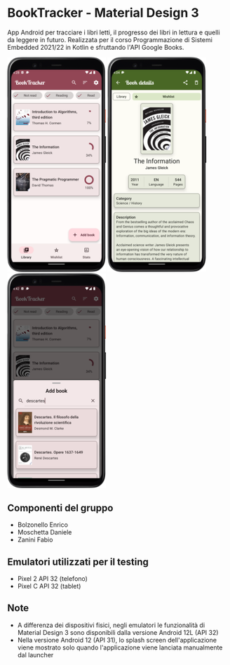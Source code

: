 # BookTracker - Material Design 3
App Android per tracciare i libri letti, il progresso dei libri in lettura e quelli da leggere in futuro. Realizzata per il corso Programmazione di Sistemi Embedded 2021/22 in Kotlin e sfruttando l'API Google Books.

<p float="center">
  <img src="https://github.com/enricobolzonello/BookTracker/blob/master/images/mainactivity1.png" width="225" />
  <img src="https://github.com/enricobolzonello/BookTracker/blob/master/images/bookdetail.png" width="225" /> 
  <img src="https://github.com/enricobolzonello/BookTracker/blob/master/images/add_small.png" width="225" />
</p>

## Componenti del gruppo
- Bolzonello Enrico
- Moschetta Daniele
- Zanini Fabio
## Emulatori utilizzati per il testing
- Pixel 2 API 32 (telefono)
- Pixel C API 32 (tablet)
## Note
- A differenza dei dispositivi fisici, negli emulatori le funzionalità di Material Design 3 sono disponibili dalla versione Android 12L (API 32)
- Nella versione Android 12 (API 31), lo splash screen dell'applicazione viene mostrato solo quando l'applicazione viene lanciata manualmente dal launcher
